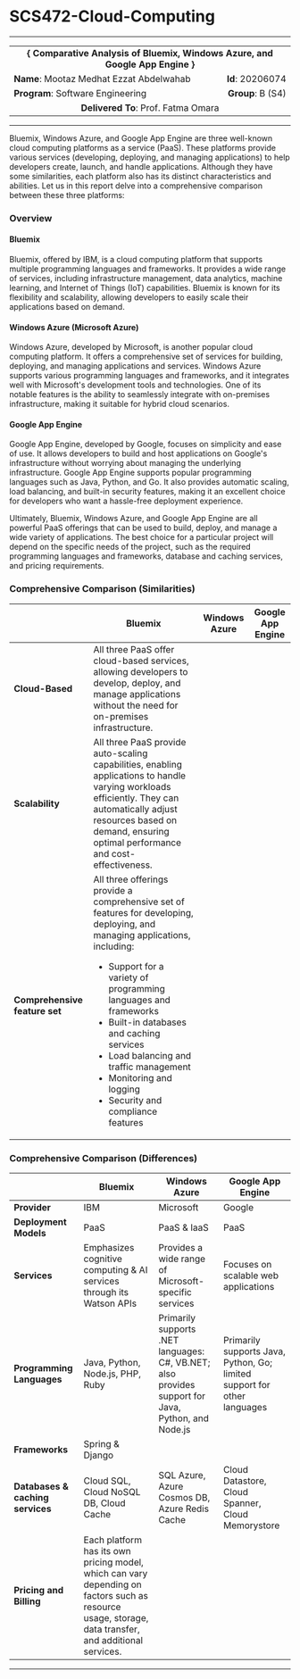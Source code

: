 # SCS472-Cloud-Computing
---

<div align="center">
  <table width="100%">
    <tr>
      <td colspan="2" align="center"><strong>{ Comparative Analysis of Bluemix, Windows Azure, and Google App Engine }</strong></td>
    </tr>
    <tr>
      <td align="left"><strong>Name</strong>: Mootaz Medhat Ezzat Abdelwahab</td>
      <td align="right"><strong>Id</strong>: 20206074</td>
    </tr>
    <tr>
      <td align="left"><strong>Program</strong>: Software Engineering</td>
      <td align="right"><strong>Group</strong>: B (S4)</td>
    </tr>
    <tr>
      <td colspan="2" align="center"><strong>Delivered To</strong>: Prof. Fatma Omara</td>
    </tr>
  </table>
</div>

---

Bluemix, Windows Azure, and Google App Engine are three well-known cloud computing platforms as a service (PaaS). These platforms provide various services (developing, deploying, and managing applications) to help developers create, launch, and handle applications. Although they have some similarities, each platform also has its distinct characteristics and abilities. Let us in this report delve into a comprehensive comparison between these three platforms:

### Overview

#### Bluemix

Bluemix, offered by IBM, is a cloud computing platform that supports multiple programming languages and frameworks. It provides a wide range of services, including infrastructure management, data analytics, machine learning, and Internet of Things (IoT) capabilities. Bluemix is known for its flexibility and scalability, allowing developers to easily scale their applications based on demand.

#### Windows Azure (Microsoft Azure)

Windows Azure, developed by Microsoft, is another popular cloud computing platform. It offers a comprehensive set of services for building, deploying, and managing applications and services. Windows Azure supports various programming languages and frameworks, and it integrates well with Microsoft's development tools and technologies. One of its notable features is the ability to seamlessly integrate with on-premises infrastructure, making it suitable for hybrid cloud scenarios.

#### Google App Engine

Google App Engine, developed by Google, focuses on simplicity and ease of use. It allows developers to build and host applications on Google's infrastructure without worrying about managing the underlying infrastructure. Google App Engine supports popular programming languages such as Java, Python, and Go. It also provides automatic scaling, load balancing, and built-in security features, making it an excellent choice for developers who want a hassle-free deployment experience.

Ultimately, Bluemix, Windows Azure, and Google App Engine are all powerful PaaS offerings that can be used to build, deploy, and manage a wide variety of applications. The best choice for a particular project will depend on the specific needs of the project, such as the required programming languages and frameworks, database and caching services, and pricing requirements.

### Comprehensive Comparison (Similarities)

| | Bluemix | Windows Azure | Google App Engine |
| --- | --- | --- | --- |
| **Cloud-Based** | All three PaaS offer cloud-based services, allowing developers to develop, deploy, and manage applications without the need for on-premises infrastructure. |
| **Scalability** | All three PaaS provide auto-scaling capabilities, enabling applications to handle varying workloads efficiently. They can automatically adjust resources based on demand, ensuring optimal performance and cost-effectiveness. |
| **Comprehensive feature set** | All three offerings provide a comprehensive set of features for developing, deploying, and managing applications, including: <ul><li>Support for a variety of programming languages and frameworks</li><li>Built-in databases and caching services</li><li>Load balancing and traffic management</li><li>Monitoring and logging</li><li>Security and compliance features</li></ul> |

### Comprehensive Comparison (Differences)

| | Bluemix | Windows Azure | Google App Engine |
| --- | --- | --- | --- |
| **Provider** | IBM | Microsoft | Google |
| **Deployment Models** | PaaS | PaaS & IaaS | PaaS |
| **Services** | Emphasizes cognitive computing & AI services through its Watson APIs | Provides a wide range of Microsoft-specific services | Focuses on scalable web applications |
| **Programming Languages** | Java, Python, Node.js, PHP, Ruby | Primarily supports .NET languages: C#, VB.NET; also provides support for Java, Python, and Node.js | Primarily supports Java, Python, Go; limited support for other languages |
| **Frameworks** | Spring & Django | | |
| **Databases & caching services** | Cloud SQL, Cloud NoSQL DB, Cloud Cache | SQL Azure, Azure Cosmos DB, Azure Redis Cache | Cloud Datastore, Cloud Spanner, Cloud Memorystore |
| **Pricing and Billing** | Each platform has its own pricing model, which can vary depending on factors such as resource usage, storage, data transfer, and additional services. |

---
